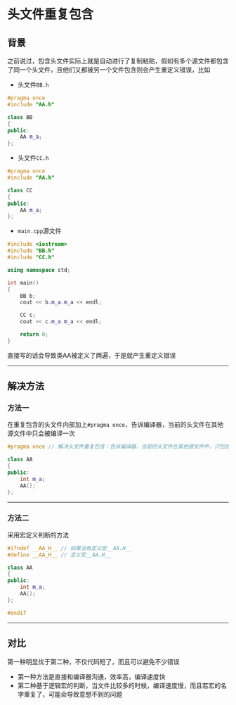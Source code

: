 # 头文件重复包含

## 背景

之前说过，包含头文件实际上就是自动进行了复制粘贴，假如有多个源文件都包含了同一个头文件，且他们又都被另一个文件包含则会产生重定义错误，比如

- 头文件`BB.h`

```c++
#pragma once
#include "AA.h"

class BB
{
public:
	AA m_a;
};
```

- 头文件`CC.h`

```c++
#pragma once
#include "AA.h"

class CC
{
public:
	AA m_a;
};
```

- `main.cpp`源文件

```c++
#include <iostream>
#include "BB.h"
#include "CC.h"

using namespace std;

int main()
{
	BB b;
	cout << b.m_a.m_a << endl;

	CC c;
	cout << c.m_a.m_a << endl;

	return 0;
}
```

直接写的话会导致类AA被定义了两遍，于是就产生重定义错误

---

## 解决方法

### 方法一

在重复包含的头文件内部加上`#pragma once`，告诉编译器，当前的头文件在其他源文件中只会被编译一次

```c++
#pragma once // 解决头文件重复包含：告诉编译器，当前的头文件在其他源文件中，只包含一次

class AA
{
public:
	int m_a;
	AA();
};
```

---

### 方法二

采用宏定义判断的方法

```c++
#ifndef __AA_H__ // 如果没有定义宏__AA.H__
#define __AA_H__ // 定义宏__AA.H__

class AA
{
public:
	int m_a;
	AA();
};

#endif
```

---

## 对比

第一种明显优于第二种，不仅代码短了，而且可以避免不少错误

- 第一种方法是直接和编译器沟通，效率高，编译速度快
- 第二种基于逻辑宏的判断，当文件比较多的时候，编译速度慢，而且若宏的名字重复了，可能会导致意想不到的问题
